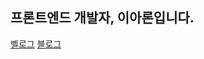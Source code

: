 ## **프론트엔드 개발자, 이아론입니다.**

[벨로그](https://velog.io/@aronia/posts)
[블로그](https://berrymotto.tistory.com/)
